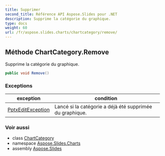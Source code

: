 ```yaml
---
title: Supprimer
second_title: Référence API Aspose.Slides pour .NET
description: Supprime la catégorie du graphique.
type: docs
weight: 60
url: /fr/aspose.slides.charts/chartcategory/remove/
---
```


## Méthode ChartCategory.Remove

Supprime la catégorie du graphique.

```csharp
public void Remove()
```

### Exceptions

| exception | condition |
| --- | --- |
| [PptxEditException](../../../aspose.slides/pptxeditexception) | Lancé si la catégorie a déjà été supprimée du graphique. |

### Voir aussi

* class [ChartCategory](../../chartcategory)
* namespace [Aspose.Slides.Charts](../../chartcategory)
* assembly [Aspose.Slides](../../../)

<!-- NE PAS MODIFIER : généré par xmldocmd pour Aspose.Slides.dll -->
